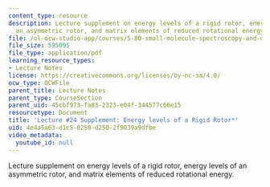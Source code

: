 ```yaml
---
content_type: resource
description: Lecture supplement on energy levels of a rigid rotor, energy levels of
  an asymmetric rotor, and matrix elements of reduced rotational energy.
file: /ol-ocw-studio-app/courses/5-80-small-molecule-spectroscopy-and-dynamics-fall-2008/4e4a5a63d1c50250d2502f9039a9dfbe_24s_580ln_fa08.pdf
file_size: 595095
file_type: application/pdf
learning_resource_types:
- Lecture Notes
license: https://creativecommons.org/licenses/by-nc-sa/4.0/
ocw_type: OCWFile
parent_title: Lecture Notes
parent_type: CourseSection
parent_uid: 45cbf973-fa83-2323-e04f-344577c66e15
resourcetype: Document
title: 'Lecture #24 Supplement: Energy levels of a Rigid Rotor*'
uid: 4e4a5a63-d1c5-0250-d250-2f9039a9dfbe
video_metadata:
  youtube_id: null
---
```

Lecture supplement on energy levels of a rigid rotor, energy levels of an asymmetric rotor, and matrix elements of reduced rotational energy.